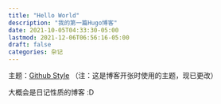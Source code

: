 ```yaml
---
title: "Hello World"
description: "我的第一篇Hugo博客"
date: 2021-10-05T04:33:30-05:00
lastmod: 2021-12-06T06:56:16-05:00
draft: false
categories: 杂记
---
```


主题：[Github Style](https://themes.gohugo.io/themes/github-style/) （注：这是博客开张时使用的主题，现已更改）

大概会是日记性质的博客 :D